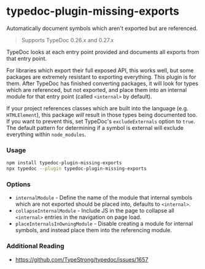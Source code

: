 # typedoc-plugin-missing-exports

Automatically document symbols which aren't exported but are referenced.

> Supports TypeDoc 0.26.x and 0.27.x

TypeDoc looks at each entry point provided and documents all exports from that entry point.

For libraries which export their full exposed API, this works well, but some packages are extremely resistant to exporting everything. This plugin is for them. After TypeDoc has finished converting packages, it will look for types which are referenced, but not exported, and place them into an internal module for that entry point (called `<internal>` by default).

If your project references classes which are built into the language (e.g. `HTMLElement`), this package _will_ result in those types being documented too. If you want to prevent this, set TypeDoc's `excludeExternals` option to `true`. The default pattern for determining if a symbol is external will exclude everything within `node_modules`.

### Usage

```bash
npm install typedoc-plugin-missing-exports
npx typedoc --plugin typedoc-plugin-missing-exports
```

### Options

- `internalModule` - Define the name of the module that internal symbols which are not exported should be placed into, defaults to `<internal>`.
- `collapseInternalModule` - Include JS in the page to collapse all `<internal>` entries in the navigation on page load.
- `placeInternalsInOwningModule` - Disable creating a module for internal symbols, and instead place them into the referencing module.

### Additional Reading

- https://github.com/TypeStrong/typedoc/issues/1657
